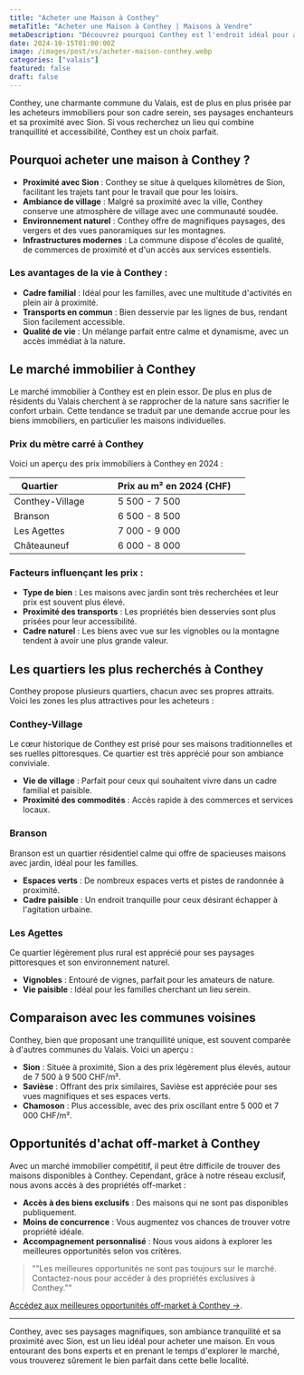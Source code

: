 ```yaml
--- 
title: "Acheter une Maison à Conthey" 
metaTitle: "Acheter une Maison à Conthey | Maisons à Vendre" 
metaDescription: "Découvrez pourquoi Conthey est l'endroit idéal pour acheter une maison. Explorez le marché immobilier local, les quartiers prisés et nos conseils pour réussir votre achat." 
date: 2024-10-15T01:00:00Z 
image: /images/post/vs/acheter-maison-conthey.webp 
categories: ["valais"] 
featured: false 
draft: false 
--- 
```


Conthey, une charmante commune du Valais, est de plus en plus prisée par les acheteurs immobiliers pour son cadre serein, ses paysages enchanteurs et sa proximité avec Sion. Si vous recherchez un lieu qui combine tranquillité et accessibilité, Conthey est un choix parfait.

## Pourquoi acheter une maison à Conthey ?
- **Proximité avec Sion** : Conthey se situe à quelques kilomètres de Sion, facilitant les trajets tant pour le travail que pour les loisirs.
- **Ambiance de village** : Malgré sa proximité avec la ville, Conthey conserve une atmosphère de village avec une communauté soudée.
- **Environnement naturel** : Conthey offre de magnifiques paysages, des vergers et des vues panoramiques sur les montagnes.
- **Infrastructures modernes** : La commune dispose d'écoles de qualité, de commerces de proximité et d'un accès aux services essentiels.

### Les avantages de la vie à Conthey :
- **Cadre familial** : Idéal pour les familles, avec une multitude d'activités en plein air à proximité.
- **Transports en commun** : Bien desservie par les lignes de bus, rendant Sion facilement accessible.
- **Qualité de vie** : Un mélange parfait entre calme et dynamisme, avec un accès immédiat à la nature.

## Le marché immobilier à Conthey
Le marché immobilier à Conthey est en plein essor. De plus en plus de résidents du Valais cherchent à se rapprocher de la nature sans sacrifier le confort urbain. Cette tendance se traduit par une demande accrue pour les biens immobiliers, en particulier les maisons individuelles.

### Prix du mètre carré à Conthey
Voici un aperçu des prix immobiliers à Conthey en 2024 :

| Quartier                  | Prix au m² en 2024 (CHF)     |
|--------------------------|-----------------------------|
| Conthey-Village          | 5 500 - 7 500               |
| Branson                   | 6 500 - 8 500               |
| Les Agettes               | 7 000 - 9 000               |
| Châteauneuf              | 6 000 - 8 000               |

### Facteurs influençant les prix :
- **Type de bien** : Les maisons avec jardin sont très recherchées et leur prix est souvent plus élevé.
- **Proximité des transports** : Les propriétés bien desservies sont plus prisées pour leur accessibilité.
- **Cadre naturel** : Les biens avec vue sur les vignobles ou la montagne tendent à avoir une plus grande valeur.

## Les quartiers les plus recherchés à Conthey
Conthey propose plusieurs quartiers, chacun avec ses propres attraits. Voici les zones les plus attractives pour les acheteurs :

### Conthey-Village
Le cœur historique de Conthey est prisé pour ses maisons traditionnelles et ses ruelles pittoresques. Ce quartier est très apprécié pour son ambiance conviviale.
- **Vie de village** : Parfait pour ceux qui souhaitent vivre dans un cadre familial et paisible.
- **Proximité des commodités** : Accès rapide à des commerces et services locaux.

### Branson
Branson est un quartier résidentiel calme qui offre de spacieuses maisons avec jardin, idéal pour les familles.
- **Espaces verts** : De nombreux espaces verts et pistes de randonnée à proximité.
- **Cadre paisible** : Un endroit tranquille pour ceux désirant échapper à l'agitation urbaine.

### Les Agettes
Ce quartier légèrement plus rural est apprécié pour ses paysages pittoresques et son environnement naturel.
- **Vignobles** : Entouré de vignes, parfait pour les amateurs de nature.
- **Vie paisible** : Idéal pour les familles cherchant un lieu serein.

## Comparaison avec les communes voisines
Conthey, bien que proposant une tranquillité unique, est souvent comparée à d'autres communes du Valais. Voici un aperçu :
- **Sion** : Située à proximité, Sion a des prix légèrement plus élevés, autour de 7 500 à 9 500 CHF/m².
- **Savièse** : Offrant des prix similaires, Savièse est appréciée pour ses vues magnifiques et ses espaces verts.
- **Chamoson** : Plus accessible, avec des prix oscillant entre 5 000 et 7 000 CHF/m².

## Opportunités d'achat off-market à Conthey
Avec un marché immobilier compétitif, il peut être difficile de trouver des maisons disponibles à Conthey. Cependant, grâce à notre réseau exclusif, nous avons accès à des propriétés off-market :
- **Accès à des biens exclusifs** : Des maisons qui ne sont pas disponibles publiquement.
- **Moins de concurrence** : Vous augmentez vos chances de trouver votre propriété idéale.
- **Accompagnement personnalisé** : Nous vous aidons à explorer les meilleures opportunités selon vos critères.

> ""Les meilleures opportunités ne sont pas toujours sur le marché. Contactez-nous pour accéder à des propriétés exclusives à Conthey.""

[Accédez aux meilleures opportunités off-market à Conthey ->](/contact).

---

Conthey, avec ses paysages magnifiques, son ambiance tranquilité et sa proximité avec Sion, est un lieu idéal pour acheter une maison. En vous entourant des bons experts et en prenant le temps d'explorer le marché, vous trouverez sûrement le bien parfait dans cette belle localité.